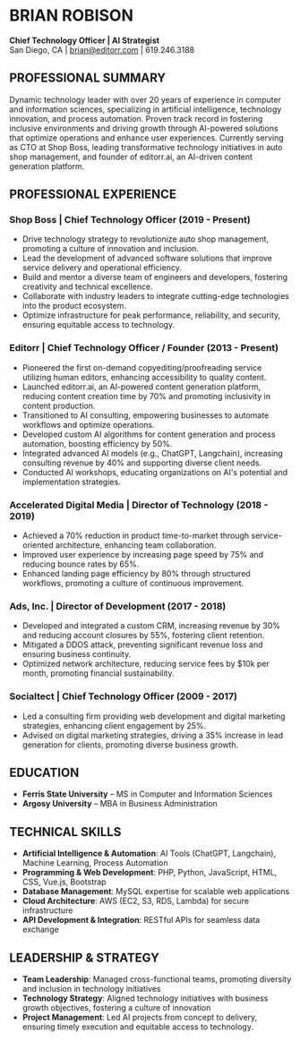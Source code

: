 # BRIAN ROBISON

**Chief Technology Officer | AI Strategist**  
San Diego, CA | brian@editorr.com | 619.246.3188

## PROFESSIONAL SUMMARY

Dynamic technology leader with over 20 years of experience in computer and information sciences, specializing in artificial intelligence, technology innovation, and process automation. Proven track record in fostering inclusive environments and driving growth through AI-powered solutions that optimize operations and enhance user experiences. Currently serving as CTO at Shop Boss, leading transformative technology initiatives in auto shop management, and founder of editorr.ai, an AI-driven content generation platform.

## PROFESSIONAL EXPERIENCE

### Shop Boss | Chief Technology Officer (2019 - Present)  
- Drive technology strategy to revolutionize auto shop management, promoting a culture of innovation and inclusion.  
- Lead the development of advanced software solutions that improve service delivery and operational efficiency.  
- Build and mentor a diverse team of engineers and developers, fostering creativity and technical excellence.  
- Collaborate with industry leaders to integrate cutting-edge technologies into the product ecosystem.  
- Optimize infrastructure for peak performance, reliability, and security, ensuring equitable access to technology.

### Editorr | Chief Technology Officer / Founder (2013 - Present)  
- Pioneered the first on-demand copyediting/proofreading service utilizing human editors, enhancing accessibility to quality content.  
- Launched editorr.ai, an AI-powered content generation platform, reducing content creation time by 70% and promoting inclusivity in content production.  
- Transitioned to AI consulting, empowering businesses to automate workflows and optimize operations.  
- Developed custom AI algorithms for content generation and process automation, boosting efficiency by 50%.  
- Integrated advanced AI models (e.g., ChatGPT, Langchain), increasing consulting revenue by 40% and supporting diverse client needs.  
- Conducted AI workshops, educating organizations on AI's potential and implementation strategies.

### Accelerated Digital Media | Director of Technology (2018 - 2019)  
- Achieved a 70% reduction in product time-to-market through service-oriented architecture, enhancing team collaboration.  
- Improved user experience by increasing page speed by 75% and reducing bounce rates by 65%.  
- Enhanced landing page efficiency by 80% through structured workflows, promoting a culture of continuous improvement.

### Ads, Inc. | Director of Development (2017 - 2018)  
- Developed and integrated a custom CRM, increasing revenue by 30% and reducing account closures by 55%, fostering client retention.  
- Mitigated a DDOS attack, preventing significant revenue loss and ensuring business continuity.  
- Optimized network architecture, reducing service fees by $10k per month, promoting financial sustainability.

### Socialtect | Chief Technology Officer (2009 - 2017)  
- Led a consulting firm providing web development and digital marketing strategies, enhancing client engagement by 25%.  
- Advised on digital marketing strategies, driving a 35% increase in lead generation for clients, promoting diverse business growth.

## EDUCATION
- **Ferris State University** – MS in Computer and Information Sciences  
- **Argosy University** – MBA in Business Administration

## TECHNICAL SKILLS
- **Artificial Intelligence & Automation**: AI Tools (ChatGPT, Langchain), Machine Learning, Process Automation  
- **Programming & Web Development**: PHP, Python, JavaScript, HTML, CSS, Vue.js, Bootstrap  
- **Database Management**: MySQL expertise for scalable web applications  
- **Cloud Architecture**: AWS (EC2, S3, RDS, Lambda) for secure infrastructure  
- **API Development & Integration**: RESTful APIs for seamless data exchange

## LEADERSHIP & STRATEGY
- **Team Leadership**: Managed cross-functional teams, promoting diversity and inclusion in technology initiatives  
- **Technology Strategy**: Aligned technology initiatives with business growth objectives, fostering a culture of innovation  
- **Project Management**: Led AI projects from concept to delivery, ensuring timely execution and equitable access to technology.
